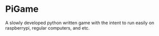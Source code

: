 # PiGame
A slowly developed python written game with the intent to run easily on raspberrypi, regular computers, and etc.
